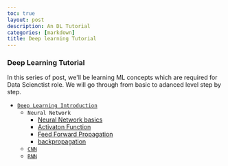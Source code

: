 ```yaml
---
toc: true
layout: post
description: An DL Tutorial
categories: [markdown]
title: Deep learning Tutorial
---
```


### Deep Learning Tutorial

In this series of post, we'll be learning ML concepts which are required for Data Scienctist role.
We will go through from basic to adanced level step by step. 

- [`Deep Learning Introduction`](https://github.com/fastai/fastpages)
	- `Neural Network`
		- [Neural Network basics](https://github.com/smsrikanthreddy/deep_learning/blob/main/Understanding_Artificial_Neural_Networks(ANN).ipynb)
		- [Activaton Function](https://github.com/smsrikanthreddy/deep_learning/blob/main/Activation_Functions.ipynb)
		- [Feed Forward Propagation](https://github.com/smsrikanthreddy/deep_learning/blob/main/NN_Feedforward.ipynb)
		- [backpropagation](https://github.com/smsrikanthreddy/deep_learning/blob/main/NN_backpropagation.ipynb)
	- [`CNN`]()
	- [`RNN`]()